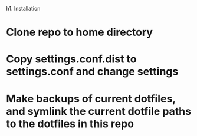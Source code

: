 h1. Installation
# Clone repo to home directory
# Copy settings.conf.dist to settings.conf and change settings
# Make backups of current dotfiles, and symlink the current dotfile paths to the dotfiles in this repo